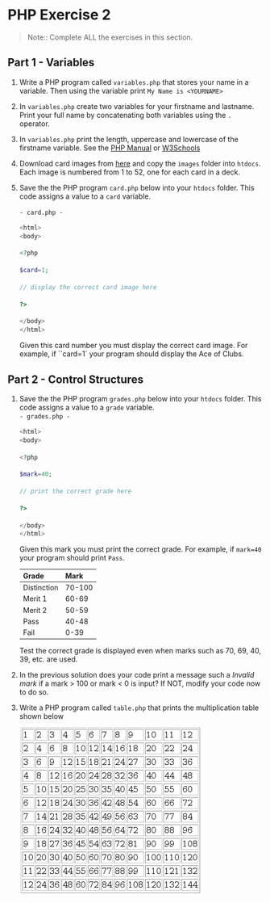 # PHP Exercise 2
		
> Note:: Complete ALL the exercises in this section.

## Part 1 - Variables

1.	Write a PHP program called ``variables.php`` that stores your name in a variable. 
	Then using the variable print ``My Name is <YOURNAME>``

1.	In ``variables.php`` create two variables for your firstname and lastname. 
	Print your full name by concatenating both variables using the `.` operator.

1.	In ``variables.php`` print the length, uppercase and lowercase of the firstname variable.
	See the [PHP Manual](http://www.php.net/manual/en/ref.strings.php) or [W3Schools](https://www.w3schools.com/php/php_ref_string.asp)

1.  Download card images from [here](images/cards.zip?raw=true) and copy the ``images`` folder into `htdocs`.  Each image is numbered from 1 to 52, one for each card in a deck.

1.  Save the the PHP program ``card.php`` below into your `htdocs` folder.  This code assigns a value to a ``card`` variable.  

    ``- card.php -``
    ```php
    <html>
    <body>

    <?php

    $card=1;

    // display the correct card image here

    ?>

    </body>
    </html>

    ```

    Given this card number you must display the correct card image.  For example, if ``card=1` your program should display the Ace of Clubs.


## Part 2 - Control Structures

1.	Save the the PHP program ``grades.php`` below into your `htdocs` folder.  This code assigns a value to a ``grade`` variable.  
    ``- grades.php -``
    ```php
    <html>
    <body>

    <?php

    $mark=40;

    // print the correct grade here

    ?>

    </body>
    </html>

    ```

    Given this mark you must print the correct grade.  For example, if ``mark=40`` your program should print ``Pass``.
    
	| Grade	      | Mark    |
	|-------------|---------|
	| Distinction |	70-100  |
	| Merit 1 	  | 60-69   |
	| Merit 2 	  | 50-59   |
	| Pass 		  | 40-48   |
	| Fail 		  | 0-39    |

	Test the correct grade is displayed even when marks such as 70, 69, 40, 39, etc. are used.

1.	In the previous solution does your code print a message such a *Invalid mark* if a mark > 100 or mark < 0 is input? 
	If NOT, modify your code now to do so.

1.	Write a PHP program called ``table.php`` that prints the multiplication table shown below

	![alt text](images/table.png "12 Times Table")


